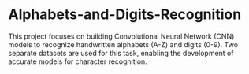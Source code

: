 # Alphabets-and-Digits-Recognition
This project focuses on building Convolutional Neural Network (CNN) models to recognize handwritten alphabets (A-Z) and digits (0-9). Two separate datasets are used for this task, enabling the development of accurate models for character recognition.
